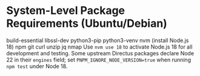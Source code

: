 # System-Level Package Requirements (Ubuntu/Debian)

build-essential
libssl-dev
python3-pip
python3-venv
nvm (install Node.js 18)
npm
git
curl
unzip
jq
nmap
Use `nvm use 18` to activate Node.js 18 for all development and testing.
Some upstream Directus packages declare Node 22 in their `engines` field; set
`PNPM_IGNORE_NODE_VERSION=true` when running `npm test` under Node 18.
